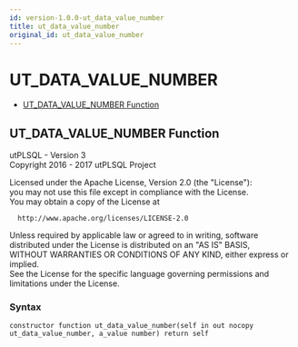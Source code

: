 ```yaml
---
id: version-1.0.0-ut_data_value_number
title: ut_data_value_number
original_id: ut_data_value_number
---
```


# UT_DATA_VALUE_NUMBER






- [UT_DATA_VALUE_NUMBER Function](#ut_data_value_number)












 
## UT_DATA_VALUE_NUMBER Function<a name="ut_data_value_number"></a>


<p>
<p>utPLSQL - Version 3<br />  Copyright 2016 - 2017 utPLSQL Project</p><p>  Licensed under the Apache License, Version 2.0 (the &quot;License&quot;):<br />  you may not use this file except in compliance with the License.<br />  You may obtain a copy of the License at</p><pre><code>  http://www.apache.org/licenses/LICENSE-2.0</code></pre><p>  Unless required by applicable law or agreed to in writing, software<br />  distributed under the License is distributed on an &quot;AS IS&quot; BASIS,<br />  WITHOUT WARRANTIES OR CONDITIONS OF ANY KIND, either express or implied.<br />  See the License for the specific language governing permissions and<br />  limitations under the License.</p>
</p>

### Syntax
```plsql
constructor function ut_data_value_number(self in out nocopy ut_data_value_number, a_value number) return self
```

 





 
